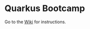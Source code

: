 # Quarkus Bootcamp

Go to the [Wiki](https://github.com/belu/quarkus-bootcamp/wiki/0.-Introduction) for instructions.
